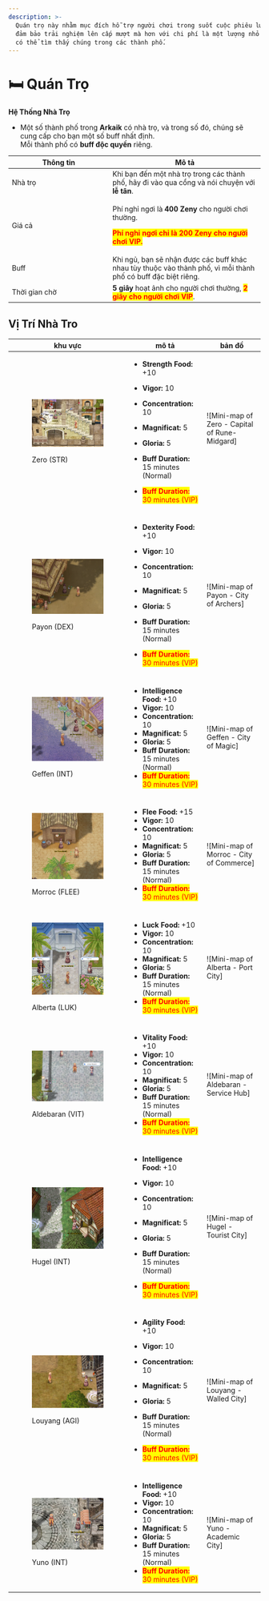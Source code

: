 ```yaml
---
description: >-
  Quán trọ này nhằm mục đích hỗ trợ người chơi trong suốt cuộc phiêu lưu của họ,
  đảm bảo trải nghiệm lên cấp mượt mà hơn với chi phí là một lượng nhỏ Zeny. Bạn
  có thể tìm thấy chúng trong các thành phố.
---
```


# 🛏️ Quán Trọ

**Hệ Thống Nhà Trọ**

* Một số thành phố trong **Arkaik** có nhà trọ, và trong số đó, chúng sẽ cung cấp cho bạn một số buff nhất định.\
  Mỗi thành phố có **buff độc quyền** riêng.

<table><thead><tr><th width="187">Thông tin</th><th>Mô tả</th></tr></thead><tbody><tr><td>Nhà trọ</td><td>Khi bạn đến một nhà trọ trong các thành phố, hãy đi vào qua cổng và nói chuyện với <strong>lễ tân</strong>.</td></tr><tr><td>Giá cả</td><td><p>Phí nghỉ ngơi là <strong>400 Zeny</strong> cho người chơi thường.</p><p><mark style="color:red;"><strong>Phí nghỉ ngơi chỉ là 200 Zeny cho người chơi VIP.</strong></mark></p></td></tr><tr><td>Buff</td><td>Khi ngủ, bạn sẽ nhận được các buff khác nhau tùy thuộc vào thành phố, vì mỗi thành phố có buff đặc biệt riêng.</td></tr><tr><td>Thời gian chờ</td><td><strong>5 giây</strong> hoạt ảnh cho người chơi thường, <mark style="color:red;"><strong>2 giây cho người chơi VIP</strong></mark>.</td></tr></tbody></table>



## Vị Trí Nhà Tro

| khu vực                                                                                                                           | mô tả                                                                                                                                                                                                                                                                                                                                                                                                                                                                                          | bản đồ                                                                                                       |
| --------------------------------------------------------------------------------------------------------------------------------- | ---------------------------------------------------------------------------------------------------------------------------------------------------------------------------------------------------------------------------------------------------------------------------------------------------------------------------------------------------------------------------------------------------------------------------------------------------------------------------------------------- | ------------------------------------------------------------------------------------------------------------ |
| <div><figure><img src="../.gitbook/assets/image (6) (1).png" alt=""><figcaption><p>Zero (STR)</p></figcaption></figure></div>     | <p></p><ul><li><strong>Strength Food:</strong> +10</li></ul><ul><li><strong>Vigor:</strong> 10</li></ul><ul><li><strong>Concentration:</strong> 10</li></ul><ul><li><strong>Magnificat:</strong> 5</li></ul><ul><li><strong>Gloria:</strong> 5</li></ul><ul><li><strong>Buff Duration:</strong> 15 minutes (Normal)</li></ul><ul><li><mark style="color:red;"><strong>Buff Duration:</strong> 30 minutes (VIP) | ![Mini-map of Zero - Capital of Rune-Midgard]</mark> </li></ul><p></p><p></p> | <div><figure><img src="../.gitbook/assets/image (2) (1).png" alt=""><figcaption></figcaption></figure></div> |
|                                                                                                                                   |                                                                                                                                                                                                                                                                                                                                                                                                                                                                                                |                                                                                                              |
| <div><figure><img src="../.gitbook/assets/image (7) (1).png" alt=""><figcaption><p>Payon (DEX)</p></figcaption></figure></div>    | <p></p><ul><li><strong>Dexterity Food:</strong> +10</li></ul><ul><li><strong>Vigor:</strong> 10</li></ul><ul><li><strong>Concentration:</strong> 10</li></ul><ul><li><strong>Magnificat:</strong> 5</li></ul><ul><li><strong>Gloria:</strong> 5</li></ul><ul><li><strong>Buff Duration:</strong> 15 minutes (Normal)</li></ul><ul><li><mark style="color:red;"><strong>Buff Duration:</strong> 30 minutes (VIP) | ![Mini-map of Payon - City of Archers]</mark> </li></ul>                     | <div><figure><img src="../.gitbook/assets/image (24).png" alt=""><figcaption></figcaption></figure></div>    |
|                                                                                                                                   |                                                                                                                                                                                                                                                                                                                                                                                                                                                                                                |                                                                                                              |
| <div><figure><img src="../.gitbook/assets/image (8) (1).png" alt=""><figcaption><p>Geffen (INT)</p></figcaption></figure></div>   | <p></p><p></p><ul><li><strong>Intelligence Food:</strong> +10</li><li><strong>Vigor:</strong> 10</li><li><strong>Concentration:</strong> 10</li><li><strong>Magnificat:</strong> 5</li><li><strong>Gloria:</strong> 5</li><li><strong>Buff Duration:</strong> 15 minutes (Normal)</li><li><mark style="color:red;"><strong>Buff Duration:</strong> 30 minutes (VIP) | ![Mini-map of Geffen - City of Magic</mark>] </li></ul>                                                                  | <div><figure><img src="../.gitbook/assets/image (23).png" alt=""><figcaption></figcaption></figure></div>    |
|                                                                                                                                   |                                                                                                                                                                                                                                                                                                                                                                                                                                                                                                |                                                                                                              |
| <div><figure><img src="../.gitbook/assets/image (10) (1).png" alt=""><figcaption><p>Morroc (FLEE)</p></figcaption></figure></div> | <p></p><p></p><ul><li><strong>Flee Food:</strong> +15</li><li><strong>Vigor:</strong> 10</li><li><strong>Concentration:</strong> 10</li><li><strong>Magnificat:</strong> 5</li><li><strong>Gloria:</strong> 5</li><li><strong>Buff Duration:</strong> 15 minutes (Normal)</li><li><mark style="color:red;"><strong>Buff Duration:</strong> 30 minutes (VIP) | ![Mini-map of Morroc - City of Commerce]</mark></li></ul>                                                                        | <div><figure><img src="../.gitbook/assets/image (22).png" alt=""><figcaption></figcaption></figure></div>    |
|                                                                                                                                   |                                                                                                                                                                                                                                                                                                                                                                                                                                                                                                |                                                                                                              |
| <div><figure><img src="../.gitbook/assets/image (11) (1).png" alt=""><figcaption><p>Alberta (LUK)</p></figcaption></figure></div> | <p></p><p></p><ul><li><strong>Luck Food:</strong> +10</li><li><strong>Vigor:</strong> 10</li><li><strong>Concentration:</strong> 10</li><li><strong>Magnificat:</strong> 5</li><li><strong>Gloria:</strong> 5</li><li><strong>Buff Duration:</strong> 15 minutes (Normal)</li><li><mark style="color:red;"><strong>Buff Duration:</strong> 30 minutes (VIP) | ![Mini-map of Alberta - Port City]</mark></li></ul>                                                                              | <div><figure><img src="../.gitbook/assets/image (21).png" alt=""><figcaption></figcaption></figure></div>    |
|                                                                                                                                   |                                                                                                                                                                                                                                                                                                                                                                                                                                                                                                |                                                                                                              |
| <div><figure><img src="../.gitbook/assets/image (12).png" alt=""><figcaption><p>Aldebaran (VIT)</p></figcaption></figure></div>   | <p></p><p></p><ul><li><strong>Vitality Food:</strong> +10</li><li><strong>Vigor:</strong> 10</li><li><strong>Concentration:</strong> 10</li><li><strong>Magnificat:</strong> 5</li><li><strong>Gloria:</strong> 5</li><li><strong>Buff Duration:</strong> 15 minutes (Normal)</li><li><mark style="color:red;"><strong>Buff Duration:</strong> 30 minutes (VIP) | ![Mini-map of Aldebaran - Service Hub]</mark></li></ul>                                                                      | <div><figure><img src="../.gitbook/assets/image (20).png" alt=""><figcaption></figcaption></figure></div>    |
|                                                                                                                                   |                                                                                                                                                                                                                                                                                                                                                                                                                                                                                                |                                                                                                              |
| <div><figure><img src="../.gitbook/assets/image (13).png" alt=""><figcaption><p>Hugel (INT)</p></figcaption></figure></div>       | <p></p><ul><li><strong>Intelligence Food:</strong> +10</li></ul><ul><li><strong>Vigor:</strong> 10</li></ul><ul><li><strong>Concentration:</strong> 10</li></ul><ul><li><strong>Magnificat:</strong> 5</li></ul><ul><li><strong>Gloria:</strong> 5</li></ul><ul><li><strong>Buff Duration:</strong> 15 minutes (Normal)</li></ul><ul><li><mark style="color:red;"><strong>Buff Duration:</strong> 30 minutes (VIP) | ![Mini-map of Hugel - Tourist City]</mark></li></ul>                      | <div><figure><img src="../.gitbook/assets/image (19).png" alt=""><figcaption></figcaption></figure></div>    |
|                                                                                                                                   |                                                                                                                                                                                                                                                                                                                                                                                                                                                                                                |                                                                                                              |
| <div><figure><img src="../.gitbook/assets/image (14).png" alt=""><figcaption><p>Louyang (AGI)</p></figcaption></figure></div>     | <p></p><ul><li><strong>Agility Food:</strong> +10</li></ul><ul><li><strong>Vigor:</strong> 10</li></ul><ul><li><strong>Concentration:</strong> 10</li></ul><ul><li><strong>Magnificat:</strong> 5</li></ul><ul><li><strong>Gloria:</strong> 5</li></ul><ul><li><strong>Buff Duration:</strong> 15 minutes (Normal)</li></ul><ul><li><mark style="color:red;"><strong>Buff Duration:</strong> 30 minutes (VIP) | ![Mini-map of Louyang - Walled City]</mark></li></ul>                          | <div><figure><img src="../.gitbook/assets/image (18).png" alt=""><figcaption></figcaption></figure></div>    |
|                                                                                                                                   |                                                                                                                                                                                                                                                                                                                                                                                                                                                                                                |                                                                                                              |
| <div><figure><img src="../.gitbook/assets/image (15).png" alt=""><figcaption><p>Yuno (INT)</p></figcaption></figure></div>        | <p></p><p></p><ul><li><strong>Intelligence Food:</strong> +10</li><li><strong>Vigor:</strong> 10</li><li><strong>Concentration:</strong> 10</li><li><strong>Magnificat:</strong> 5</li><li><strong>Gloria:</strong> 5</li><li><strong>Buff Duration:</strong> 15 minutes (Normal)</li><li><mark style="color:red;"><strong>Buff Duration:</strong> 30 minutes (VIP) | ![Mini-map of Yuno - Academic City]</mark></li></ul>                                                                     | <div><figure><img src="../.gitbook/assets/image (17).png" alt=""><figcaption></figcaption></figure></div>    |
